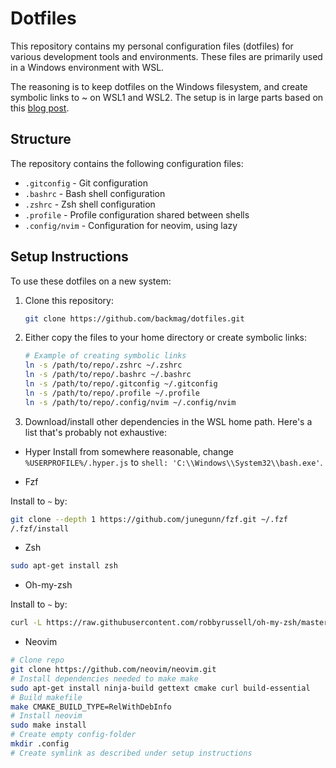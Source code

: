 # Dotfiles

This repository contains my personal configuration files (dotfiles) for various development tools and environments. These files are primarily used in a Windows environment with WSL.

The reasoning is to keep dotfiles on the Windows filesystem, and create symbolic links to ~ on WSL1 and WSL2.
The setup is in large parts based on this [blog post](https://hashnode.com/post/customize-hyper-terminal-in-windows-using-oh-my-zsh-and-powerline-fonts-ckggfmcwc00brrls1f8va9jfl).

## Structure

The repository contains the following configuration files:

- `.gitconfig` - Git configuration
- `.bashrc` - Bash shell configuration
- `.zshrc` - Zsh shell configuration
- `.profile` - Profile configuration shared between shells
- `.config/nvim` - Configuration for neovim, using lazy

## Setup Instructions

To use these dotfiles on a new system:

1. Clone this repository:
   ```bash
   git clone https://github.com/backmag/dotfiles.git
   ```

2. Either copy the files to your home directory or create symbolic links:
   ```bash
   # Example of creating symbolic links
   ln -s /path/to/repo/.zshrc ~/.zshrc
   ln -s /path/to/repo/.bashrc ~/.bashrc
   ln -s /path/to/repo/.gitconfig ~/.gitconfig
   ln -s /path/to/repo/.profile ~/.profile
   ln -s /path/to/repo/.config/nvim ~/.config/nvim
   ```

3. Download/install other dependencies in the WSL home path. Here's a list that's probably not exhaustive: 
- Hyper
Install from somewhere reasonable, change `%USERPROFILE%/.hyper.js` to `shell: 'C:\\Windows\\System32\\bash.exe'`.

- Fzf

Install to `~` by:
```bash
git clone --depth 1 https://github.com/junegunn/fzf.git ~/.fzf
/.fzf/install
```

- Zsh

```bash
sudo apt-get install zsh
```

- Oh-my-zsh

Install to `~` by: 

```bash
curl -L https://raw.githubusercontent.com/robbyrussell/oh-my-zsh/master/tools/install.sh | bash 
```

- Neovim

```bash
# Clone repo
git clone https://github.com/neovim/neovim.git
# Install dependencies needed to make make
sudo apt-get install ninja-build gettext cmake curl build-essential
# Build makefile
make CMAKE_BUILD_TYPE=RelWithDebInfo
# Install neovim
sudo make install
# Create empty config-folder
mkdir .config
# Create symlink as described under setup instructions
```
